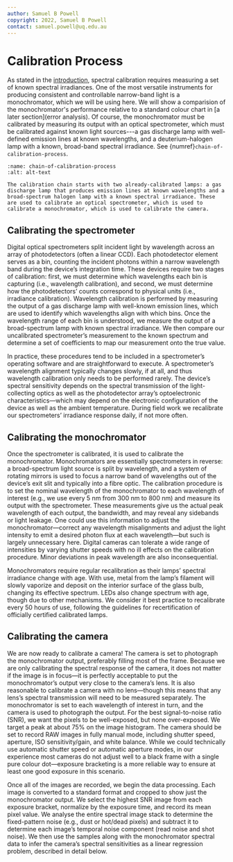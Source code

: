 ```yaml
---
author: Samuel B Powell
copyright: 2022, Samuel B Powell
contact: samuel.powell@uq.edu.au
---
```

# Calibration Process

As stated in the [introduction](index), spectral calibration requires measuring a set of known spectral irradiances.
One of the most versatile instruments for producing consistent and controllable narrow-band light is a monochromator, which we will be using here.
We will show a comparision of the monochromator's performance relative to a standard colour chart in [a later section](error analysis).
Of course, the monochromator must be calibrated by measuring its output with an optical spectrometer, which must be calibrated against known light sources---a gas discharge lamp with well-defined emission lines at known wavelengths, and a deuterium-halogen lamp with a known, broad-band spectral irradiance.
See {numref}`chain-of-calibration-process`.

```{figure} chain-of-calibration.svg
:name: chain-of-calibration-process
:alt: alt-text

The calibration chain starts with two already-calibrated lamps: a gas discharge lamp that produces emission lines at known wavelengths and a broad-spectrum halogen lamp with a known spectral irradiance. These are used to calibrate an optical spectrometer, which is used to calibrate a monochromator, which is used to calibrate the camera.
```

## Calibrating the spectrometer

Digital optical spectrometers split incident light by wavelength across an array of photodetectors (often a linear CCD).
Each photodetector element serves as a bin, counting the incident photons within a narrow wavelength band during the device’s integration time. These devices require two stages of calibration: first, we must determine which wavelengths each bin is capturing (i.e., wavelength calibration), and second, we must determine how the photodetectors’ counts correspond to physical units (i.e., irradiance calibration). Wavelength calibration is performed by measuring the output of a gas discharge lamp with well-known emission lines, which are used to identify which wavelengths align with which bins. Once the wavelength range of each bin is understood, we measure the output of a broad-spectrum lamp with known spectral irradiance. We then compare our uncalibrated spectrometer’s measurement to the known spectrum and determine a set of coefficients to map our measurement onto the true value. 

In practice, these procedures tend to be included in a spectrometer’s operating software and are straightforward to execute. A spectrometer’s wavelength alignment typically changes slowly, if at all, and thus wavelength calibration only needs to be performed rarely. The device’s spectral sensitivity depends on the spectral transmission of the light-collecting optics as well as the photodetector array’s optoelectronic characteristics—which may depend on the electronic configuration of the device as well as the ambient temperature. During field work we recalibrate our spectrometers’ irradiance response daily, if not more often.

## Calibrating the monochromator

Once the spectrometer is calibrated, it is used to calibrate the monochromator. Monochromators are essentially spectrometers in reverse: a broad-spectrum light source is split by wavelength, and a system of rotating mirrors is used to focus a narrow band of wavelengths out of the device’s exit slit and typically into a fibre optic. The calibration procedure is to set the nominal wavelength of the monochromator to each wavelength of interest (e.g., we use every 5 nm from 300 nm to 800 nm) and measure its output with the spectrometer. These measurements give us the actual peak wavelength of each output, the bandwidth, and may reveal any sidebands or light leakage. One could use this information to adjust the monochromator—correct any wavelength misalignments and adjust the light intensity to emit a desired photon flux at each wavelength—but such is largely unnecessary here. Digital cameras can tolerate a wide range of intensities by varying shutter speeds with no ill effects on the calibration procedure. Minor deviations in peak wavelength are also inconsequential.

Monochromators require regular recalibration as their lamps’ spectral irradiance change with age. With use, metal from the lamp’s filament will slowly vaporize and deposit on the interior surface of the glass bulb, changing its effective spectrum. LEDs also change spectrum with age, though due to other mechanisms. We consider it best practice to recalibrate every 50 hours of use, following the guidelines for recertification of officially certified calibrated lamps.

## Calibrating the camera

We are now ready to calibrate a camera! The camera is set to photograph the monochromator output, preferably filling most of the frame. Because we are only calibrating the spectral response of the camera, it does not matter if the image is in focus—it is perfectly acceptable to put the monochromator’s output very close to the camera’s lens. It is also reasonable to calibrate a camera with no lens—though this means that any lens’s spectral transmission will need to be measured separately. The monochromator is set to each wavelength of interest in turn, and the camera is used to photograph the output. For the best signal-to-noise ratio (SNR), we want the pixels to be well-exposed, but none over-exposed. We target a peak at about 75% on the image histogram. The camera should be set to record RAW images in fully manual mode, including shutter speed, aperture, ISO sensitivity/gain, and white balance. While we could technically use automatic shutter speed or automatic aperture modes, in our experience most cameras do not adjust well to a black frame with a single pure colour dot—exposure bracketing is a more reliable way to ensure at least one good exposure in this scenario. 

Once all of the images are recorded, we begin the data processing. Each image is converted to a standard format and cropped to show just the monochromator output. We select the highest SNR image from each exposure bracket, normalize by the exposure time, and record its mean pixel value. We analyse the entire spectral image stack to determine the fixed-pattern noise (e.g., dust or hot/dead pixels) and subtract it to determine each image’s temporal noise component (read noise and shot noise). We then use the samples along with the monochromator spectral data to infer the camera’s spectral sensitivities as a linear regression problem, described in detail below. 
